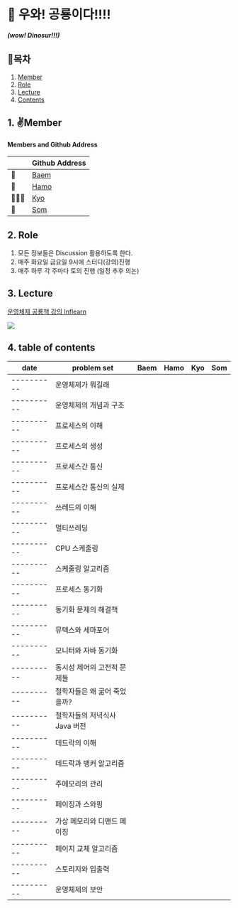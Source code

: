 # 🦕 우와! 공룡이다!!!!
##### (wow! Dinosur!!!) 


## 📜목차
1. [Member](#1-✌️Member)
2. [Role](#2.-Role)
3. [Lecture](#3.-Lecture)
4. [Contents](#4.-table-of-contents)



## 1. ✌️Member
#### Members and Github Address
 |  | Github Address|
 | -- | -----------------|
 | 🐍 |[Baem](https://github.com/Dylan-yoon)|
 | 🦦 |[Hamo](https://github.com/lxodud)|
 | 🧑🏼‍🏫 |[Kyo](https://github.com/KyoPak)|
 | 💭 |[Som](https://github.com/jsa0224)|

## 2. Role
1. 모든 정보들은 Discussion 활용하도록 한다.
2. 매주 화요일 금요일 9시에 스터디(강의)진행
3. 매주 하루 각 주마다 토의 진행 (일정 추후 의논)


## 3. Lecture
[운영체제 공룡책 강의 Inflearn](https://www.inflearn.com/course/운영체제-공룡책-전공강의/dashboard)

![](https://i.imgur.com/oZ6UDSO.jpg)


## 4. table of contents

| date       | problem set              | Baem | Hamo |  Kyo | Som |
| ---------- | ------------------------ | ---- | ---- | ---- | --- |
| ---------- | 운영체제가 뭐길래             |
| ---------- | 운영체제의 개념과 구조         |
| ---------- | 프로세스의 이해              |
| ---------- | 프로세스의 생성              |
| ---------- | 프로세스간 통신              |
| ---------- | 프로세스간 통신의 실제         |
| ---------- | 쓰레드의 이해               |
| ---------- | 멀티쓰레딩                 |
| ---------- | CPU 스케줄링               |
| ---------- | 스케줄링 알고리즘            |
| ---------- | 프로세스 동기화             |
| ---------- | 동기화 문제의 해결책         |
| ---------- | 뮤텍스와 세마포어            |
| ---------- | 모니터와 자바 동기화         |
| ---------- | 동시성 제어의 고전적 문제들    |
| ---------- | 철학자들은 왜 굶어 죽었을까?   |
| ---------- | 철학자들의 저녁식사 Java 버전 |
| ---------- | 데드락의 이해              |
| ---------- | 데드락과 뱅커 알고리즘       |
| ---------- | 주메모리의 관리            |
| ---------- | 페이징과 스와핑            |
| ---------- | 가상 메모리와 디맨드 페이징   |
| ---------- | 페이지 교체 알고리즘        |
| ---------- | 스토리지와 입출력           |
| ---------- | 운영체제의 보안            |

